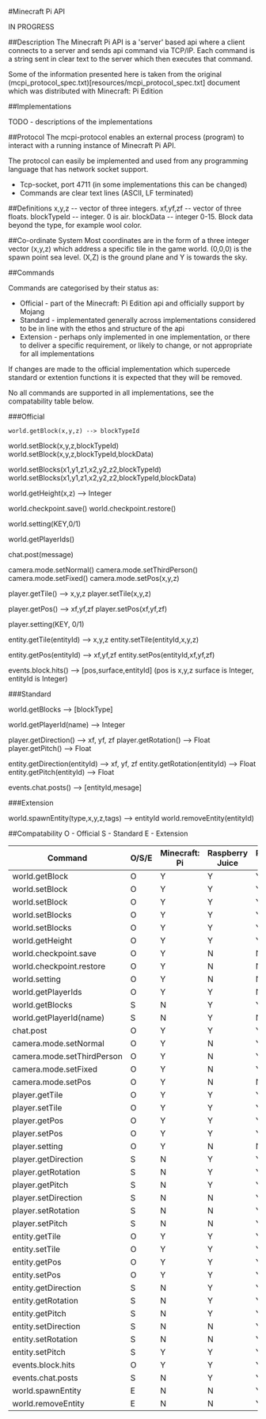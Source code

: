 #Minecraft Pi API

IN PROGRESS

##Description
The Minecraft Pi API is a 'server' based api where a client connects to a server and sends api command via TCP/IP. Each command is a string sent in clear text to the server which then executes that command.

Some of the information presented here is taken from the original (mcpi_protocol_spec.txt)[resources/mcpi_protocol_spec.txt] document which was distributed with Minecraft: Pi Edition

##Implementations

TODO - descriptions of the implementations

##Protocol
The mcpi-protocol enables an external process (program) to interact with a running instance of Minecraft Pi API.

The protocol can easily be implemented and used from any programming language that has network socket support. 

* Tcp-socket, port 4711 (in some implementations this can be changed)
* Commands are clear text lines (ASCII, LF terminated)

##Definitions
x,y,z -- vector of three integers.
xf,yf,zf -- vector of three floats.
blockTypeId -- integer. 0 is air.
blockData -- integer 0-15. Block data beyond the type, for example wool color.

##Co-ordinate System
Most coordinates are in the form of a three integer vector (x,y,z) which address a specific tile in the game world. (0,0,0) is the spawn point sea level. (X,Z) is the ground plane and Y is towards the sky.

##Commands

Commands are categorised by their status as:
* Official - part of the Minecraft: Pi Edition api and officially support by Mojang
* Standard - implementated generally across implementations considered to be in line with the ethos and structure of the api
* Extension - perhaps only implemented in one implementation, or there to deliver a specific requirement, or likely to change, or not appropriate for all implementations

If changes are made to the official implementation which supercede standard or extention functions it is expected that they will be removed.

No all commands are supported in all implementations, see the compatability table below.

###Official

`world.getBlock(x,y,z) --> blockTypeId`

world.setBlock(x,y,z,blockTypeId)
world.setBlock(x,y,z,blockTypeId,blockData)

world.setBlocks(x1,y1,z1,x2,y2,z2,blockTypeId)
world.setBlocks(x1,y1,z1,x2,y2,z2,blockTypeId,blockData)

world.getHeight(x,z) --> Integer

world.checkpoint.save()
world.checkpoint.restore()

world.setting(KEY,0/1)

world.getPlayerIds()

chat.post(message)

camera.mode.setNormal()
camera.mode.setThirdPerson()
camera.mode.setFixed()
camera.mode.setPos(x,y,z)

player.getTile() --> x,y,z
player.setTile(x,y,z)

player.getPos() --> xf,yf,zf
player.setPos(xf,yf,zf)

player.setting(KEY, 0/1)

entity.getTile(entityId) --> x,y,z
entity.setTile(entityId,x,y,z)

entity.getPos(entityId) --> xf,yf,zf
entity.setPos(entityId,xf,yf,zf)

events.block.hits() --> [pos,surface,entityId]
(pos is x,y,z surface is Integer, entityId is Integer)

###Standard

world.getBlocks --> [blockType]

world.getPlayerId(name) --> Integer

player.getDirection() --> xf, yf, zf
player.getRotation() --> Float
player.getPitch() --> Float

entity.getDirection(entityId) --> xf, yf, zf
entity.getRotation(entityId) --> Float
entity.getPitch(entityId) --> Float

events.chat.posts() --> [entityId,mesage]

###Extension

world.spawnEntity(type,x,y,z,tags) --> entityId
world.removeEntity(entityId)

##Compatability
O - Official
S - Standard
E - Extension

Command | O/S/E | Minecraft: Pi | Raspberry Juice | Raspberry Jam Mod | mcapi
--- | --- | --- | --- | --- |--- 
world.getBlock | O | Y | Y | Y | Y
world.setBlock | O | Y | Y | Y | Y
world.setBlock | O | Y | Y | Y | Y
world.setBlocks | O | Y | Y | Y | Y
world.setBlocks | O | Y | Y | Y | Y
world.getHeight | O | Y | Y | Y | Y
world.checkpoint.save | O | Y | N | N | N
world.checkpoint.restore | O | Y | N | N | N
world.setting | O | Y | N | N | N
world.getPlayerIds | O | Y | Y | N | N
world.getBlocks | S | N | Y | Y | Y
world.getPlayerId(name) | S  | N | Y | N | N
chat.post | O | Y | Y | Y | Y
camera.mode.setNormal | O | Y | N | Y | Y
camera.mode.setThirdPerson | O | Y | N | Y | Y
camera.mode.setFixed | O | Y | N | Y | Y
camera.mode.setPos | O | Y | N | N | N
player.getTile | O | Y | Y | Y | Y
player.setTile | O | Y | Y | Y | Y
player.getPos | O | Y | Y | Y | Y
player.setPos | O | Y | Y | Y | Y
player.setting | O | Y | N | N | N
player.getDirection | S | N | Y | Y | Y
player.getRotation | S | N | Y | Y | Y
player.getPitch | S | N | Y | Y | Y
player.setDirection | S | N | N | Y | N
player.setRotation | S | N | N | Y | N
player.setPitch | S | N | N | Y | N
entity.getTile | O | Y | Y | Y | Y
entity.setTile | O | Y | Y | Y | Y
entity.getPos | O | Y | Y | Y | Y
entity.setPos | O | Y | Y | Y | Y
entity.getDirection | S | N | Y | Y | Y
entity.getRotation | S | N | Y | Y | Y
entity.getPitch | S | N | Y | Y | Y
entity.setDirection | S | N | N | Y | N
entity.setRotation | S | N | N | Y | N
entity.setPitch | S | Y | Y | Y | N
events.block.hits | O | Y | Y | Y | Y
events.chat.posts | S | N | Y | Y | N
world.spawnEntity | E | N | N | Y | N
world.removeEntity | E | N | N | Y | N